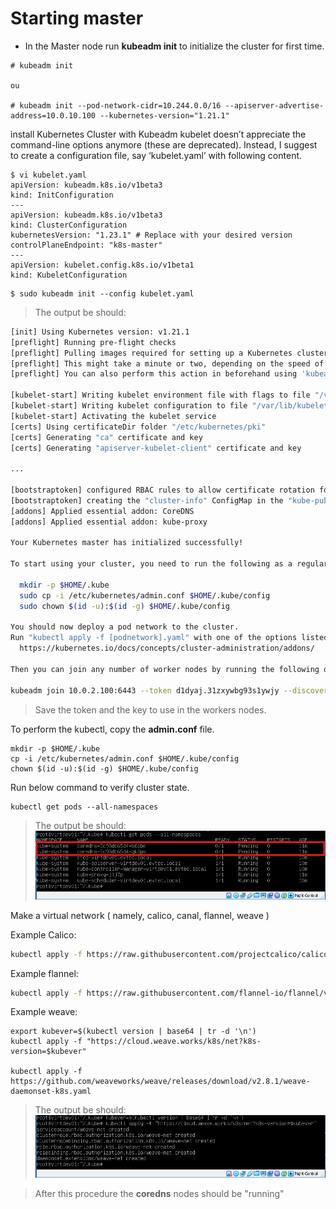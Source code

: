 # Starting master

- In the Master node run **kubeadm init** to initialize the cluster for first time.
```
# kubeadm init

ou

# kubeadm init --pod-network-cidr=10.244.0.0/16 --apiserver-advertise-address=10.0.10.100 --kubernetes-version="1.21.1"
```

install Kubernetes Cluster with Kubeadm
kubelet doesn’t appreciate the command-line options anymore (these are deprecated). Instead, I suggest to create a configuration file, say ‘kubelet.yaml’ with following content.

```
$ vi kubelet.yaml
apiVersion: kubeadm.k8s.io/v1beta3
kind: InitConfiguration
---
apiVersion: kubeadm.k8s.io/v1beta3
kind: ClusterConfiguration
kubernetesVersion: "1.23.1" # Replace with your desired version
controlPlaneEndpoint: "k8s-master"
---
apiVersion: kubelet.config.k8s.io/v1beta1
kind: KubeletConfiguration
```

```
$ sudo kubeadm init --config kubelet.yaml
```


> The output be should:
```sh
[init] Using Kubernetes version: v1.21.1
[preflight] Running pre-flight checks
[preflight] Pulling images required for setting up a Kubernetes cluster
[preflight] This might take a minute or two, depending on the speed of your internet connection
[preflight] You can also perform this action in beforehand using 'kubeadm config images pull'

[kubelet-start] Writing kubelet environment file with flags to file "/var/lib/kubelet/kubeadm-flags.env"
[kubelet-start] Writing kubelet configuration to file "/var/lib/kubelet/config.yaml"
[kubelet-start] Activating the kubelet service
[certs] Using certificateDir folder "/etc/kubernetes/pki"
[certs] Generating "ca" certificate and key
[certs] Generating "apiserver-kubelet-client" certificate and key

...

[bootstraptoken] configured RBAC rules to allow certificate rotation for all node client certificates in the cluster
[bootstraptoken] creating the "cluster-info" ConfigMap in the "kube-public" namespace
[addons] Applied essential addon: CoreDNS
[addons] Applied essential addon: kube-proxy

Your Kubernetes master has initialized successfully!

To start using your cluster, you need to run the following as a regular user:

  mkdir -p $HOME/.kube
  sudo cp -i /etc/kubernetes/admin.conf $HOME/.kube/config
  sudo chown $(id -u):$(id -g) $HOME/.kube/config

You should now deploy a pod network to the cluster.
Run "kubectl apply -f [podnetwork].yaml" with one of the options listed at:
  https://kubernetes.io/docs/concepts/cluster-administration/addons/

Then you can join any number of worker nodes by running the following on each as root:

kubeadm join 10.0.2.100:6443 --token d1dyaj.31zxywbg93s1ywjy --discovery-token-ca-cert-hash sha256:71a91721595fde66b6382908d801266602a14de8e16bdb7a3cede21509427009

```
> Save the token and the key to use in the workers nodes.

To perform the kubectl, copy the **admin.conf** file.
```
mkdir -p $HOME/.kube
cp -i /etc/kubernetes/admin.conf $HOME/.kube/config
chown $(id -u):$(id -g) $HOME/.kube/config
```

Run below command to verify cluster state.
```
kubectl get pods --all-namespaces
```
> The output be should:
![All namespaces pending](imgs/saida_all_namespaces01.png)

Make a virtual network ( namely, calico, canal, flannel, weave )

Example Calico:
```sh
kubectl apply -f https://raw.githubusercontent.com/projectcalico/calico/v3.28.2/manifests/calico.yaml
```

Example flannel:
```bash
kubectl apply -f https://raw.githubusercontent.com/flannel-io/flannel/v0.20.2/Documentation/kube-flannel.yml
```

Example weave:
```
export kubever=$(kubectl version | base64 | tr -d '\n')
kubectl apply -f "https://cloud.weave.works/k8s/net?k8s-version=$kubever"

kubectl apply -f https://github.com/weaveworks/weave/releases/download/v2.8.1/weave-daemonset-k8s.yaml
```

> The output be should:
![Response network wave](imgs/saida_wave_01.png)

> After this procedure the **coredns** nodes should be "running"

